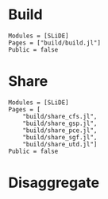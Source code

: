 # Build
```@autodocs
Modules = [SLiDE]
Pages = ["build/build.jl"]
Public = false
```

# Share

```@autodocs
Modules = [SLiDE]
Pages = [
    "build/share_cfs.jl",
    "build/share_gsp.jl",
    "build/share_pce.jl",
    "build/share_sgf.jl",
    "build/share_utd.jl"]
Public = false
```

# Disaggregate
<!-- ```@autodocs
Modules = [SLiDE]
Pages = ["build/disagg.jl"]
Public = false
``` -->